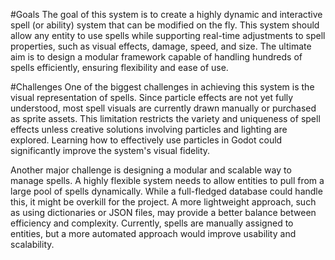 #Goals
The goal of this system is to create a highly dynamic and interactive spell (or ability) system that can be modified on the fly. This system should allow any entity to use spells while supporting real-time adjustments to spell properties, such as visual effects, damage, speed, and size. The ultimate aim is to design a modular framework capable of handling hundreds of spells efficiently, ensuring flexibility and ease of use.

#Challenges
One of the biggest challenges in achieving this system is the visual representation of spells. Since particle effects are not yet fully understood, most spell visuals are currently drawn manually or purchased as sprite assets. This limitation restricts the variety and uniqueness of spell effects unless creative solutions involving particles and lighting are explored. Learning how to effectively use particles in Godot could significantly improve the system's visual fidelity.

Another major challenge is designing a modular and scalable way to manage spells. A highly flexible system needs to allow entities to pull from a large pool of spells dynamically. While a full-fledged database could handle this, it might be overkill for the project. A more lightweight approach, such as using dictionaries or JSON files, may provide a better balance between efficiency and complexity. Currently, spells are manually assigned to entities, but a more automated approach would improve usability and scalability.
